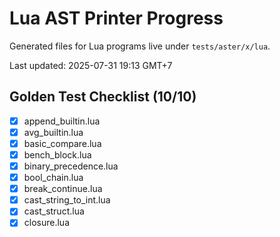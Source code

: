 # Lua AST Printer Progress

Generated files for Lua programs live under `tests/aster/x/lua`.

Last updated: 2025-07-31 19:13 GMT+7

## Golden Test Checklist (10/10)
- [x] append_builtin.lua
- [x] avg_builtin.lua
- [x] basic_compare.lua
- [x] bench_block.lua
- [x] binary_precedence.lua
- [x] bool_chain.lua
- [x] break_continue.lua
- [x] cast_string_to_int.lua
- [x] cast_struct.lua
- [x] closure.lua
